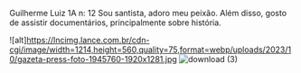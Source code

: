 Guilherme Luiz 1A n: 12
Sou santista, adoro meu peixão. Além disso, gosto de assistir documentários, principalmente sobre história.

![alt]https://lncimg.lance.com.br/cdn-cgi/image/width=1214,height=560,quality=75,format=webp/uploads/2023/10/gazeta-press-foto-1945760-1920x1281.jpg
![download (3)](https://github.com/catatau034/js-catatau/assets/137064241/0d74411d-6c47-4afe-af10-8d6c952ee0d3)
